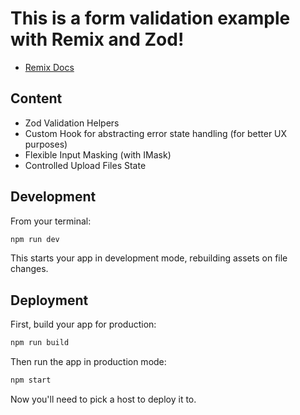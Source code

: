 # This is a form validation example with Remix and Zod!

- [Remix Docs](https://remix.run/docs)

## Content

- Zod Validation Helpers
- Custom Hook for abstracting error state handling (for better UX purposes)
- Flexible Input Masking (with IMask)
- Controlled Upload Files State

## Development

From your terminal:

```sh
npm run dev
```

This starts your app in development mode, rebuilding assets on file changes.

## Deployment

First, build your app for production:

```sh
npm run build
```

Then run the app in production mode:

```sh
npm start
```

Now you'll need to pick a host to deploy it to.
